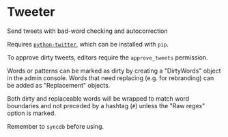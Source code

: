 Tweeter 
=======

Send tweets with bad-word checking and autocorrection

Requires [`python-twitter`](https://code.google.com/p/python-twitter/), which can be installed with `pip`.

To approve dirty tweets, editors require the `approve_tweets` permission.

Words or patterns can be marked as dirty by creating a "DirtyWords" object in
the admin console. Words that need replacing (e.g. for rebranding) can be added as "Replacement"
objects.

Both dirty and replaceable words will be wrapped to match word boundaries and
not preceded by a hashtag (`#`) unless the "Raw regex" option is marked.

Remember to `syncdb` before using.
